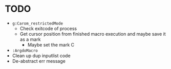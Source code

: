 # TODO

* `g:Carom_restrictedMode`
    * Check exitcode of process
    * Get cursor position from finished macro execution and maybe save it as a mark
        * Maybe set the mark C
* `:ArgdoMacro`
* Clean up dup inputlist code
* De-abstract err message

